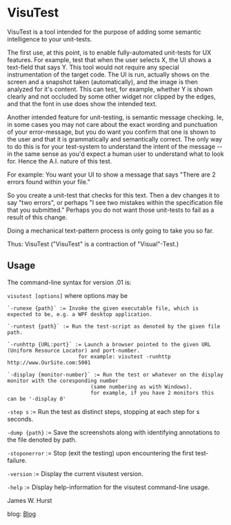 VisuTest
========

VisuTest is a tool intended for the purpose of adding some semantic intelligence to your unit-tests.


The first use, at this point, is to enable fully-automated unit-tests for UX features. For example, test that when the user selects X, the UI shows a text-field that says Y. This tool would not require any special instrumentation of the target code. The UI is run, actually shows on the screen and a snapshot taken (automatically), and the image is then analyzed for it's content. This can test, for example, whether Y is shown clearly and not occluded by some other widget nor clipped by the edges, and that the font in use does show the intended text.


Another intended feature for unit-testing, is semantic message checking. Ie, in some cases you may not care about the exact wording and punctuation of your error-message, but you do want you confirm that one is shown to the user and that it is grammatically and semantically correct. The only way to do this is for your test-system to understand the intent of the message -- in the same sense as you'd expect a human user to understand what to look for. Hence the A.I. nature of this test.


For example: You want your UI to show a message that says "There are 2 errors found within your file." 


So you create a unit-test that checks for this text. Then a dev changes it to say "two errors", or perhaps "I see two mistakes within the specification file that you submitted." Perhaps you do not want those unit-tests to fail as a result of this change.


Doing a mechanical text-pattern process is only going to take you so far.


Thus: VisuTest
("VisuTest" is a contraction of "Visual"-Test.)


Usage
-----

The command-line syntax for version .01 is:

`visutest [options]` where options may be

    `-runexe {path}` := Invoke the given executable file, which is expected to be, e.g. a WPF desktop application.
  
    `-runtest {path}` := Run the test-script as denoted by the given file path.
  
    `-runhttp {URL:port}` := Launch a browser pointed to the given URL (Uniform Resource Locator) and port-number.
                           for example: visutest -runhttp http://www.OurSite.com:5001
                           
    `-display {monitor-number}` := Run the test or whatever on the display monitor with the coresponding number
                               (same numbering as with Windows).
                               for example, if you have 2 monitors this can be '-display 0'
                               
  `-step s`  :=  Run the test as distinct steps, stopping at each step for s seconds.
  
  `-dump {path}` := Save the screenshots along with identifying annotations to the file denoted by path.
  
  `-stoponerror` := Stop (exit the testing) upon encountering the first test-failure.
  
  `-version` := Display the current visutest version.
  
  `-help` := Display help-information for the visutest command-line usage.
  




James W. Hurst

blog:  [Blog](http://www.JamesHurst.dev)
